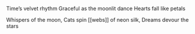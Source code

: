 Time’s velvet rhythm 
Graceful as the moonlit dance 
Hearts fall like petals

Whispers of the moon, 
Cats spin [[webs]] of neon silk, 
Dreams devour the stars



